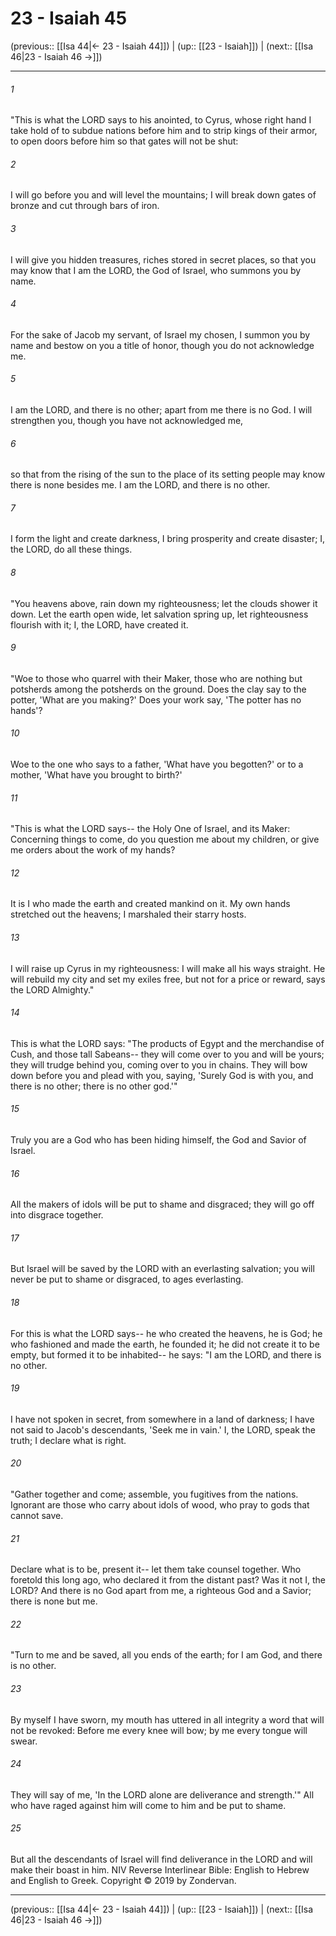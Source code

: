 # 23 - Isaiah 45

(previous:: [[Isa 44|← 23 - Isaiah 44]]) | (up:: [[23 - Isaiah]]) | (next:: [[Isa 46|23 - Isaiah 46 →]])

***


###### 1 
"This is what the LORD says to his anointed, to Cyrus, whose right hand I take hold of to subdue nations before him and to strip kings of their armor, to open doors before him so that gates will not be shut: 

###### 2 
I will go before you and will level the mountains; I will break down gates of bronze and cut through bars of iron. 

###### 3 
I will give you hidden treasures, riches stored in secret places, so that you may know that I am the LORD, the God of Israel, who summons you by name. 

###### 4 
For the sake of Jacob my servant, of Israel my chosen, I summon you by name and bestow on you a title of honor, though you do not acknowledge me. 

###### 5 
I am the LORD, and there is no other; apart from me there is no God. I will strengthen you, though you have not acknowledged me, 

###### 6 
so that from the rising of the sun to the place of its setting people may know there is none besides me. I am the LORD, and there is no other. 

###### 7 
I form the light and create darkness, I bring prosperity and create disaster; I, the LORD, do all these things. 

###### 8 
"You heavens above, rain down my righteousness; let the clouds shower it down. Let the earth open wide, let salvation spring up, let righteousness flourish with it; I, the LORD, have created it. 

###### 9 
"Woe to those who quarrel with their Maker, those who are nothing but potsherds among the potsherds on the ground. Does the clay say to the potter, 'What are you making?' Does your work say, 'The potter has no hands'? 

###### 10 
Woe to the one who says to a father, 'What have you begotten?' or to a mother, 'What have you brought to birth?' 

###### 11 
"This is what the LORD says-- the Holy One of Israel, and its Maker: Concerning things to come, do you question me about my children, or give me orders about the work of my hands? 

###### 12 
It is I who made the earth and created mankind on it. My own hands stretched out the heavens; I marshaled their starry hosts. 

###### 13 
I will raise up Cyrus in my righteousness: I will make all his ways straight. He will rebuild my city and set my exiles free, but not for a price or reward, says the LORD Almighty." 

###### 14 
This is what the LORD says: "The products of Egypt and the merchandise of Cush, and those tall Sabeans-- they will come over to you and will be yours; they will trudge behind you, coming over to you in chains. They will bow down before you and plead with you, saying, 'Surely God is with you, and there is no other; there is no other god.'" 

###### 15 
Truly you are a God who has been hiding himself, the God and Savior of Israel. 

###### 16 
All the makers of idols will be put to shame and disgraced; they will go off into disgrace together. 

###### 17 
But Israel will be saved by the LORD with an everlasting salvation; you will never be put to shame or disgraced, to ages everlasting. 

###### 18 
For this is what the LORD says-- he who created the heavens, he is God; he who fashioned and made the earth, he founded it; he did not create it to be empty, but formed it to be inhabited-- he says: "I am the LORD, and there is no other. 

###### 19 
I have not spoken in secret, from somewhere in a land of darkness; I have not said to Jacob's descendants, 'Seek me in vain.' I, the LORD, speak the truth; I declare what is right. 

###### 20 
"Gather together and come; assemble, you fugitives from the nations. Ignorant are those who carry about idols of wood, who pray to gods that cannot save. 

###### 21 
Declare what is to be, present it-- let them take counsel together. Who foretold this long ago, who declared it from the distant past? Was it not I, the LORD? And there is no God apart from me, a righteous God and a Savior; there is none but me. 

###### 22 
"Turn to me and be saved, all you ends of the earth; for I am God, and there is no other. 

###### 23 
By myself I have sworn, my mouth has uttered in all integrity a word that will not be revoked: Before me every knee will bow; by me every tongue will swear. 

###### 24 
They will say of me, 'In the LORD alone are deliverance and strength.'" All who have raged against him will come to him and be put to shame. 

###### 25 
But all the descendants of Israel will find deliverance in the LORD and will make their boast in him. NIV Reverse Interlinear Bible: English to Hebrew and English to Greek. Copyright © 2019 by Zondervan.

***

(previous:: [[Isa 44|← 23 - Isaiah 44]]) | (up:: [[23 - Isaiah]]) | (next:: [[Isa 46|23 - Isaiah 46 →]])
